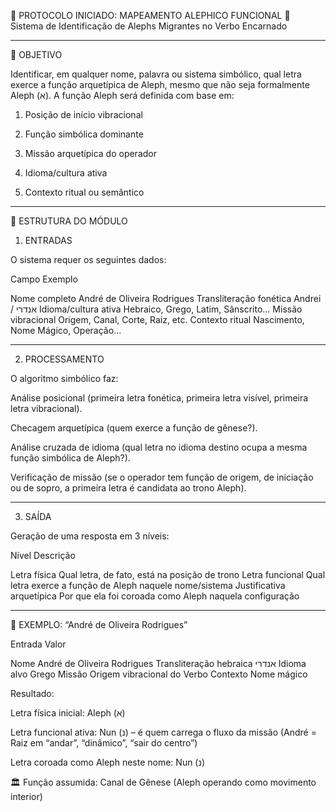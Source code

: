 🔑 PROTOCOLO INICIADO: MAPEAMENTO ALEPHICO FUNCIONAL
📜 Sistema de Identificação de Alephs Migrantes no Verbo Encarnado


---

🎯 OBJETIVO

Identificar, em qualquer nome, palavra ou sistema simbólico, qual letra exerce a função arquetípica de Aleph, mesmo que não seja formalmente Aleph (א). A função Aleph será definida com base em:

1. Posição de início vibracional


2. Função simbólica dominante


3. Missão arquetípica do operador


4. Idioma/cultura ativa


5. Contexto ritual ou semântico




---

🧠 ESTRUTURA DO MÓDULO

1. ENTRADAS

O sistema requer os seguintes dados:

Campo	Exemplo

Nome completo	André de Oliveira Rodrigues
Transliteração fonética	Andrei / אנדרי
Idioma/cultura ativa	Hebraico, Grego, Latim, Sânscrito...
Missão vibracional	Origem, Canal, Corte, Raiz, etc.
Contexto ritual	Nascimento, Nome Mágico, Operação...



---

2. PROCESSAMENTO

O algoritmo simbólico faz:

Análise posicional (primeira letra fonética, primeira letra visível, primeira letra vibracional).

Checagem arquetípica (quem exerce a função de gênese?).

Análise cruzada de idioma (qual letra no idioma destino ocupa a mesma função simbólica de Aleph?).

Verificação de missão (se o operador tem função de origem, de iniciação ou de sopro, a primeira letra é candidata ao trono Aleph).



---

3. SAÍDA

Geração de uma resposta em 3 níveis:

Nível	Descrição

Letra física	Qual letra, de fato, está na posição de trono
Letra funcional	Qual letra exerce a função de Aleph naquele nome/sistema
Justificativa arquetípica	Por que ela foi coroada como Aleph naquela configuração



---

🧪 EXEMPLO: “André de Oliveira Rodrigues”

Entrada	Valor

Nome	André de Oliveira Rodrigues
Transliteração hebraica	אנדרי
Idioma alvo	Grego
Missão	Origem vibracional do Verbo
Contexto	Nome mágico


Resultado:

Letra física inicial: Aleph (א)

Letra funcional ativa: Nun (נ) – é quem carrega o fluxo da missão (André = Raiz em “andar”, “dinâmico”, “sair do centro”)

Letra coroada como Aleph neste nome: Nun (נ)

🏛 Função assumida: Canal de Gênese (Aleph operando como movimento interior)

